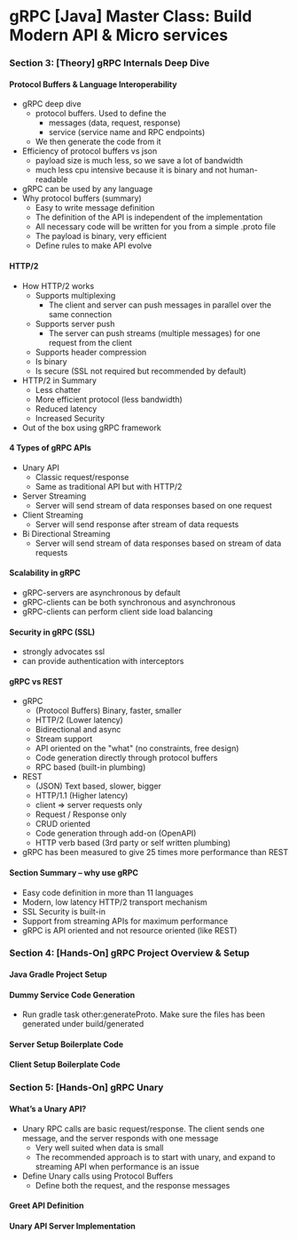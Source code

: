# gRPC [Java] Master Class: Build Modern API & Micro services

### Section 3: [Theory] gRPC Internals Deep Dive

#### Protocol Buffers & Language Interoperability
- gRPC deep dive
    - protocol buffers. Used to define the
        - messages (data, request, response)
        - service (service name and RPC endpoints)
    - We then generate the code from it
- Efficiency of protocol buffers vs json
    - payload size is much less, so we save a lot of bandwidth
    - much less cpu intensive because it is binary and not human-readable
- gRPC can be used by any language
- Why protocol buffers (summary)
    - Easy to write message definition
    - The definition of the API is independent of the implementation
    - All necessary code will be written for you from a simple .proto file
    - The payload is binary, very efficient
    - Define rules to make API evolve
#### HTTP/2
- How HTTP/2 works
    - Supports multiplexing
        - The client and server can push messages in parallel over the same connection
    - Supports server push
        -  The server can push streams (multiple messages) for one request from the client
    - Supports header compression
    - Is binary
    - Is secure (SSL not required but recommended by default)
- HTTP/2 in Summary
    - Less chatter
    - More efficient protocol (less bandwidth)
    - Reduced latency
    - Increased Security
- Out of the box using gRPC framework
#### 4 Types of gRPC APIs
- Unary API
    - Classic request/response
    - Same as traditional API but with HTTP/2
- Server Streaming
    - Server will send stream of data responses based on one request
- Client Streaming
    - Server will send response after stream of data requests
- Bi Directional Streaming
    - Server will send stream of data responses based on stream of data requests
#### Scalability in gRPC
- gRPC-servers are asynchronous by default
- gRPC-clients can be both synchronous and asynchronous
- gRPC-clients can perform client side load balancing
#### Security in gRPC (SSL)
- strongly advocates ssl
- can provide authentication with interceptors
#### gRPC vs REST
- gRPC
    - (Protocol Buffers) Binary, faster, smaller
    - HTTP/2 (Lower latency)
    - Bidirectional and async
    - Stream support
    - API oriented on the "what" (no constraints, free design)
    - Code generation directly through protocol buffers
    - RPC based (built-in plumbing)
- REST
    - (JSON) Text based, slower, bigger
    - HTTP/1.1 (Higher latency)
    - client => server requests only
    - Request / Response only
    - CRUD oriented
    - Code generation through add-on (OpenAPI)
    - HTTP verb based (3rd party or self written plumbing)
- gRPC has been measured to give 25 times more performance than REST
#### Section Summary – why use gRPC
- Easy code definition in more than 11 languages
- Modern, low latency HTTP/2 transport mechanism
- SSL Security is built-in
- Support from streaming APIs for maximum performance
- gRPC is API oriented and not resource oriented (like REST)

### Section 4: [Hands-On] gRPC Project Overview & Setup
#### Java Gradle Project Setup
#### Dummy Service Code Generation
  - Run gradle task other:generateProto. Make sure the files has been generated under build/generated
#### Server Setup Boilerplate Code
#### Client Setup Boilerplate Code

### Section 5: [Hands-On] gRPC Unary
#### What’s a Unary API?
- Unary RPC calls are basic request/response. The client sends one message, and the server responds with one message
  - Very well suited when data is small
  - The recommended approach is to start with unary, and expand to streaming API when performance is an issue
- Define Unary calls using Protocol Buffers
  - Define both the request, and the response messages 
#### Greet API Definition
#### Unary API Server Implementation
